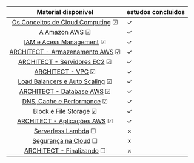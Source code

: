 |                           Material disponivel                            | estudos concluidos |
|:------------------------------------------------------------------------:|--------------------|
| [Os Conceitos de Cloud Computing](conceitos_cloud_computing.md) &#x2611; | &check;            |
|                 [A Amazon AWS](amazon_aws.md)   &#x2611;                 | &check;            |
|                [IAM e Acess Management](iam.md)  &#x2611;                | &check;            |
|             [ARCHITECT - Armazenamento AWS](s3.md)  &#x2611;             | &check;            |
|              [ARCHITECT - Servidores EC2](ec2.md)  &#x2611;              | &check;            |
|                   [ARCHITECT - VPC](vpc.md)  &#x2611;                    | &check;            |
| [Load Balancers e Auto Scaling](auto_scaling_load_balancers.md) &#x2611; | &check;            |
|            [ARCHITECT - Database AWS](database.md)  &#x2611;             | &check;            |
|      [DNS, Cache e Performance](dns_cache_performance.md)  &#x2611;      | &check;            |
|         [Block e File Storage](block_file_storage.md)  &#x2611;          | &check;            |
|        [ARCHITECT - Aplicações AWS](aplicacoes_aws.md)  &#x2611;         | &check;            |
|                 [Serverless Lambda](lambda.md)  &#x2610;                 | &cross;            |
|          [Segurança na Cloud](seguranca_na_cloud.md)  &#x2610;           | &cross;            |
|           [ARCHITECT - Finalizando](finalizando.md)  &#x2610;            | &cross;            |
